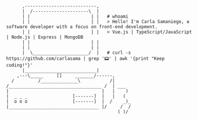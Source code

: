           ,---------------------------,
          |  /---------------------\  |
          | |                       | |   # whoami
          | |                       | |   > Hello! I'm Carla Samaniego, a software developer with a focus on front-end development.
          | |                       | |   > Vue.js | TypeScript/JavaScript | Node.js | Express | MongoDB
          | |                       | |  
          | |                       | |
          |  \_____________________/  |   # curl -s https://github.com/carlasama | grep '📟' | awk '{print "Keep coding!"}'
          |___________________________|
        ,---\_____     []     _______/------,
      /         /______________\           /|
    /___________________________________ /  | ___
    |                                   |   |    )
    |  _ _ _                 [-------]  |   |   (
    |  o o o                 [-------]  |  /    _)_
    |__________________________________ |/     /  /
                                              ( )/

